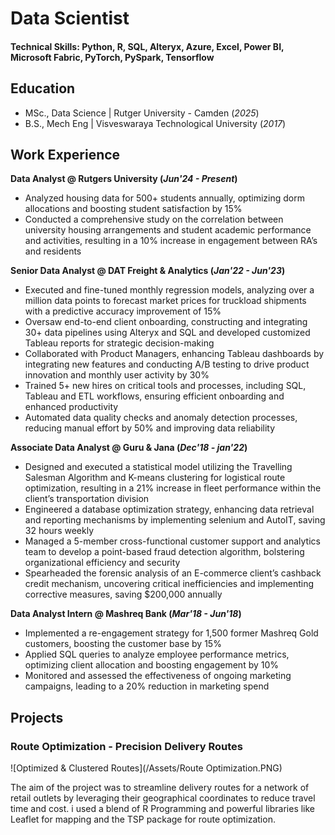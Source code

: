 # Data Scientist

#### Technical Skills: Python, R, SQL, Alteryx, Azure, Excel, Power BI, Microsoft Fabric, PyTorch, PySpark, Tensorflow

## Education
- MSc., Data Science | Rutger University - Camden (_2025_)
- B.S., Mech Eng     | Visveswaraya Technological University (_2017_)
  
## Work Experience
**Data Analyst @ Rutgers University (_Jun'24 - Present_)**
- Analyzed housing data for 500+ students annually, optimizing dorm allocations and boosting student satisfaction by 15%
- Conducted a comprehensive study on the correlation between university housing arrangements and student academic 
performance and activities, resulting in a 10% increase in engagement between RA’s and residents

**Senior Data Analyst @ DAT Freight & Analytics (_Jan'22 - Jun'23_)**
- Executed and fine-tuned monthly regression models, analyzing over a million data points to forecast market prices for 
truckload shipments with a predictive accuracy improvement of 15%
- Oversaw end-to-end client onboarding, constructing and integrating 30+ data pipelines using Alteryx and SQL and developed 
customized Tableau reports for strategic decision-making
- Collaborated with Product Managers, enhancing Tableau dashboards by integrating new features and conducting A/B testing 
to drive product innovation and monthly user activity by 30%
- Trained 5+ new hires on critical tools and processes, including SQL, Tableau and ETL workflows, ensuring efficient 
onboarding and enhanced productivity
- Automated data quality checks and anomaly detection processes, reducing manual effort by 50% and improving data reliability

**Associate Data Analyst @ Guru & Jana (_Dec'18 - jan'22_)**
- Designed and executed a statistical model utilizing the Travelling Salesman Algorithm and K-means clustering for logistical 
route optimization, resulting in a 21% increase in fleet performance within the client’s transportation division
- Engineered a database optimization strategy, enhancing data retrieval and reporting mechanisms by implementing selenium 
and AutoIT, saving 32 hours weekly
- Managed a 5-member cross-functional customer support and analytics team to develop a point-based fraud detection 
algorithm, bolstering organizational efficiency and security
- Spearheaded the forensic analysis of an E-commerce client’s cashback credit mechanism, uncovering critical inefficiencies and 
implementing corrective measures, saving $200,000 annually

**Data Analyst Intern @ Mashreq Bank (_Mar'18 - Jun'18_)**
- Implemented a re-engagement strategy for 1,500 former Mashreq Gold customers, boosting the customer base by 15% 
- Applied SQL queries to analyze employee performance metrics, optimizing client allocation and boosting engagement by 10% 
- Monitored and assessed the effectiveness of ongoing marketing campaigns, leading to a 20% reduction in marketing spend

## Projects
### Route Optimization - Precision Delivery Routes

![Optimized & Clustered Routes](/Assets/Route Optimization.PNG)

 The aim of the project was to streamline delivery routes for a network of retail outlets by leveraging their geographical coordinates to reduce travel time and cost. i used a blend of R Programming and powerful libraries like Leaflet for mapping and the TSP package for route optimization. 


  
